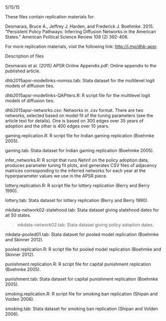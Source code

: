 5/15/15

These files contain replication materials for:

Desmarais, Bruce A., Jeffrey J. Harden, and Frederick J. Boehmke. 2015. "Persistent Policy Pathways: Inferring Diffusion Networks in the American States." American Political Science Review 109 (2) 392-406.

For more replication materials, visit the following link: http://j.mp/dhb-apsr. 


Description of files

Desmarais et al. (2015) APSR Online Appendix.pdf: Online appendix to the published article.

dhb2015apsr-modellinks-nomiss.tab: Stata dataset for the multilevel logit models of diffusion ties.

dhb2015apsr-modellinks-QAPiters.R: R script file for the multilevel logit models of diffusion ties.

dhb2015apsr-networks.csv: Networks in .csv format. There are two networks, selected based on model fit of the tuning parameters (see the article text for details). One is based on 300 edges over 35 years of adoption and the other is 400 edges over 10 years.

gaming.replication.R: R script file for Indian gaming replication (Boehmke 2005).

gaming.tab: Stata dataset for Indian gaming replication (Boehmke 2005).

infer_networks.R: R script that runs Netinf on the policy adoption data, produces parameter tuning fit plots, and generates CSV files of adjacency matrices corresponding to the inferred networks for each year at the hyperparameter values we use in the APSR piece.
	
lottery.replication.R: R script file for lottery replication (Berry and Berry 1990).

lottery.tab: Stata dataset for lottery replication (Berry and Berry 1990).

mkdata-network02-statehood.tab: Stata dataset giving statehood dates for all 50 states.

>mkdata-network02.tab: Stata dataset giving policy adoption dates.

mkdata-pooled01.tab: Stata dataset for pooled model replication (Boehmke and Skinner 2012).

pooled.replication.R: R script file for pooled model replication (Boehmke and Skinner 2012).

punishment.replication.R: R script file for capital punishment replication (Boehmke 2005).

punishment.tab: Stata dataset for capital punishment replication (Boehmke 2005).

smoking.replication.R: R script file for smoking ban replication (Shipan and Volden 2006).

smoking.tab: Stata dataset for smoking ban replication (Shipan and Volden 2006).




